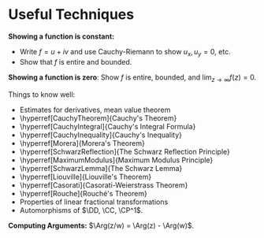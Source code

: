 # Useful Techniques

**Showing a function is constant:**

- Write $f = u + iv$ and use Cauchy-Riemann to show $u_x, u_y = 0$, etc.
- Show that $f$ is entire and bounded.

**Showing a function is zero**:
Show $f$ is entire, bounded, and $\lim_{z\to\infty} f(z) = 0$.

Things to know well:

- Estimates for derivatives, mean value theorem
- \hyperref[CauchyTheorem]{Cauchy's Theorem}
- \hyperref[CauchyIntegral]{Cauchy's Integral Formula}
- \hyperref[CauchyInequality]{Cauchy's Inequality}
- \hyperref[Morera]{Morera's Theorem}
- \hyperref[SchwarzReflection]{The Schwarz Reflection Principle}
- \hyperref[MaximumModulus]{Maximum Modulus Principle}
- \hyperref[SchwarzLemma]{The Schwarz Lemma}
- \hyperref[Liouville]{Liouville's Theorem}
- \hyperref[Casorati]{Casorati-Weierstrass Theorem}
- \hyperref[Rouche]{Rouché's Theorem}
- Properties of linear fractional transformations
- Automorphisms of $\DD, \CC, \CP^1$.


**Computing Arguments:**
$\Arg(z/w) = \Arg(z) - \Arg(w)$.


